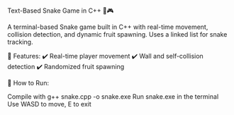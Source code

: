 Text-Based Snake Game in C++ 🐍🎮

A terminal-based Snake game built in C++ with real-time movement, collision detection, and dynamic fruit spawning. 
Uses a linked list for snake tracking.

🔹 Features:
✔️ Real-time player movement
✔️ Wall and self-collision detection
✔️ Randomized fruit spawning

📌 How to Run:

Compile with g++ snake.cpp -o snake.exe
Run snake.exe in the terminal
Use WASD to move, E to exit
